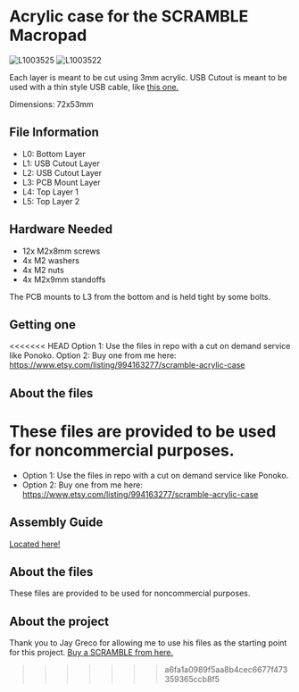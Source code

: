 # Acrylic case for the SCRAMBLE Macropad

![L1003525](https://user-images.githubusercontent.com/14165909/113496523-5a4b3d00-94af-11eb-806e-21201302e4ce.jpg)
![L1003522](https://user-images.githubusercontent.com/14165909/113496524-5d462d80-94af-11eb-8685-f46665549027.jpg)


Each layer is meant to be cut using 3mm acrylic.
USB Cutout is meant to be used with a thin style USB cable, like [this one.](https://www.amazon.com/gp/product/B08M16YSTB/ref=ppx_yo_dt_b_search_asin_title?ie=UTF8&psc=1)

Dimensions: 72x53mm

## File Information
* L0: Bottom Layer
* L1: USB Cutout Layer
* L2: USB Cutout Layer
* L3: PCB Mount Layer
* L4: Top Layer 1
* L5: Top Layer 2

## Hardware Needed
* 12x M2x8mm screws
* 4x M2 washers
* 4x M2 nuts
* 4x M2x9mm standoffs

The PCB mounts to L3 from the bottom and is held tight by some bolts.

## Getting one
<<<<<<< HEAD
Option 1: Use the files in repo with a cut on demand service like Ponoko.
Option 2: Buy one from me here: https://www.etsy.com/listing/994163277/scramble-acrylic-case

## About the files
These files are provided to be used for noncommercial purposes.
=======
* Option 1: Use the files in repo with a cut on demand service like Ponoko.
* Option 2: Buy one from me here: https://www.etsy.com/listing/994163277/scramble-acrylic-case

## Assembly Guide
[Located here!](https://lakeebs.com/SCRAMBLE-Case-7120f6abd53f4658833156f06d2023ac)

## About the files
These files are provided to be used for noncommercial purposes.

## About the project
Thank you to Jay Greco for allowing me to use his files as the starting point for this project. [Buy a SCRAMBLE from here.](https://nullbits.co)
>>>>>>> a6fa1a0989f5aa8b4cec6677f473359365ccb8f5
